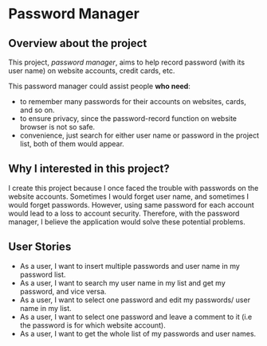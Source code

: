 
# Password Manager

## Overview about the project

This project, *password manager*, aims to help record password (with its user name) on 
website accounts, credit cards, etc. 

This password manager could assist people **who need**:
- to remember many passwords for their accounts on websites, cards, and so on.
- to ensure privacy, since the password-record function on website browser is not so safe.
- convenience, just search for either user name or password in the project list, both of them would
appear.

## Why I interested in this project?

I create this project because I once faced the trouble with passwords on the website
accounts. Sometimes I would forget user name, and sometimes I would forget passwords.
However, using same password for each account would lead to a loss to account security. 
Therefore, with the password manager, I believe the application would solve these 
potential problems.

## User Stories
- As a user, I want to insert multiple passwords and user name in my password list.
- As a user, I want to search my user name in my list and get my password, and vice versa.
- As a user, I want to select one password and edit my passwords/ user name in my list.
- As a user, I want to select one password and leave a comment to it 
(i.e the password is for which website account).
- As a user, I want to get the whole list of my passwords and user names.

